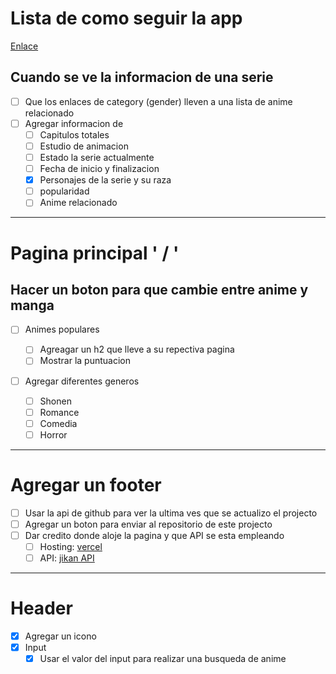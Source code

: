 # Lista de como seguir la app

[Enlace](https://anime-directory-five.vercel.app)

## Cuando se ve la informacion de una serie

- [ ] Que los enlaces de category (gender) lleven a una lista de anime relacionado
- [ ] Agregar informacion de
  - [ ] Capitulos totales
  - [ ] Estudio de animacion
  - [ ] Estado la serie actualmente
  - [ ] Fecha de inicio y finalizacion
  - [x] Personajes de la serie y su raza
  - [ ] popularidad
  - [ ] Anime relacionado

---

# Pagina principal ' / '

## Hacer un boton para que cambie entre anime y manga

- [ ] Animes populares

  - [ ] Agreagar un h2 que lleve a su repectiva pagina
  - [ ] Mostrar la puntuacion

- [ ] Agregar diferentes generos
  - [ ] Shonen
  - [ ] Romance
  - [ ] Comedia
  - [ ] Horror

---

# Agregar un footer

- [ ] Usar la api de github para ver la ultima ves que se actualizo el projecto
- [ ] Agregar un boton para enviar al repositorio de este projecto
- [ ] Dar credito donde aloje la pagina y que API se esta empleando
  - [ ] Hosting: [vercel](https://vercel.com/)
  - [ ] API: [jikan API](https://moe.jikan.com/)

---

# Header

- [x] Agregar un icono
- [x] Input
  - [x] Usar el valor del input para realizar una busqueda de anime
